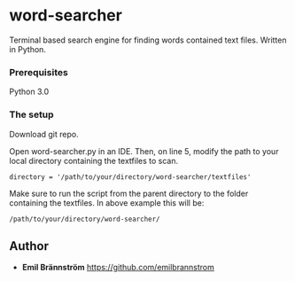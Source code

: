 # word-searcher
Terminal based search engine for finding words contained text files. Written in Python.

### Prerequisites

Python 3.0

### The setup

Download git repo.

Open word-searcher.py in an IDE. Then, on line 5, modify the path to your local directory containing the textfiles to scan.
```
directory = '/path/to/your/directory/word-searcher/textfiles'
```

Make sure to run the script from the parent directory to the folder containing the textfiles.
In above example this will be:
```
/path/to/your/directory/word-searcher/
```

## Author

* **Emil Brännström**
https://github.com/emilbrannstrom
